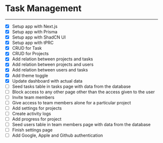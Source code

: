 # Task Management

---

- [x] Setup app with Next.js
- [x] Setup app with Prisma
- [x] Setup app with ShadCN UI
- [x] Setup app with tPRC
- [x] CRUD for Task
- [x] CRUD for Projects
- [x] Add relation between projects and tasks
- [x] Add relation between projects and users
- [x] Add relation between users and tasks
- [x] Add theme toggle
- [x] Update dashboard with actual data
- [ ] Seed tasks table in tasks page with data from the database
- [ ] Block access to any other page other than the access given to the user
- [ ] Invite team members
- [ ] Give access to team members alone for a particular project
- [ ] Add settings for projects
- [ ] Create activity logs
- [ ] Add progress for project
- [ ] Seed users table in team members page with data from the database
- [ ] Finish settings page
- [ ] Add Google, Apple and Github authentication
